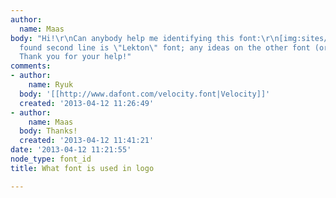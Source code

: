 ```yaml
---
author:
  name: Maas
body: "Hi!\r\nCan anybody help me identifying this font:\r\n[img:sites/default/files/old-images/BC_logo_5755.JPG]\r\n\r\nI
  found second line is \"Lekton\" font; any ideas on the other font (or is it custom?)?
  Thank you for your help!"
comments:
- author:
    name: Ryuk
  body: '[[http://www.dafont.com/velocity.font|Velocity]]'
  created: '2013-04-12 11:26:49'
- author:
    name: Maas
  body: Thanks!
  created: '2013-04-12 11:41:21'
date: '2013-04-12 11:21:55'
node_type: font_id
title: What font is used in logo

---
```

